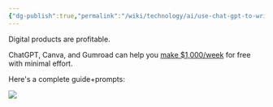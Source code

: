 ```yaml
---
{"dg-publish":true,"permalink":"/wiki/technology/ai/use-chat-gpt-to-write-and-sell-books/","tags":["technology","artificialintelligence"],"created":"Apr 18, 2023, 10:32 PM"}
---
```



Digital products are profitable.

ChatGPT, Canva, and Gumroad can help you [make $1,000/week](https://mobile.twitter.com/MakadiaHarsh/status/1645069268436828160) for free with minimal effort.

Here's a complete guide+prompts:

![](https://pbs.twimg.com/media/Fs3ajp1aAAAFmZs?format=jpg&name=4096x4096)
